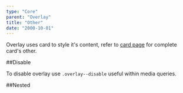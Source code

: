```yaml
---
type: "Core"
parent: "Overlay"
title: "Other"
date: "2000-10-01"
---
```


Overlay uses card to style it's content, refer to [card page](/core/card/other) for complete card's other.

##Disable

To disable overlay use `.overlay--disable` useful within media queries.

<demo>
  <demovanilla src="inline/core/overlay/disable">
  </demovanilla>
</demo>

##Nested

<demo>
  <demovanilla src="inline/core/overlay/nested">
  </demovanilla>
</demo>
